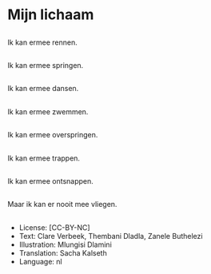 # Mijn lichaam

##
Ik kan ermee rennen.

##
Ik kan ermee springen.

##
Ik kan ermee dansen.

##
Ik kan ermee zwemmen.

##
Ik kan ermee overspringen.

##
Ik kan ermee trappen.

##
Ik kan ermee ontsnappen.

##
Maar ik kan er nooit mee vliegen.

##
* License: [CC-BY-NC]
* Text: Clare Verbeek, Thembani Dladla, Zanele Buthelezi
* Illustration: Mlungisi Dlamini
* Translation: Sacha Kalseth
* Language: nl
